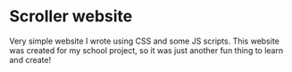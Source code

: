 # Scroller website

Very simple website I wrote using CSS and some JS scripts. This website was created for my school project, so it was just another fun thing to learn and create!
